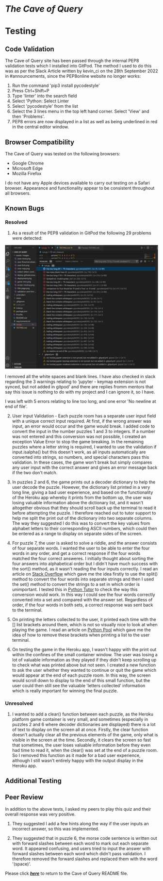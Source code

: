 # **_The Cave of Query_**

# Testing

## Code Validation

The Cave of Query site has been passed through the internal PEP8 validation tests which I installed into GitPod. The method I used to do this was as per the Slack Article written by kevin_ci on the 28th September 2022 in #announcements, since the PEP8online website no longer works:

1. Run the command 'pip3 install pycodestyle'
2. Press Ctrl+Shift+P
3. Type 'linter' into the search field
4. Select 'Python: Select Linter
5. Select 'pycodestyle' from the list
6. Select the 3 lines menu in the top left hand corner. Select 'View' and then 'Problems'. 
6. PEP8 errors are now displayed in a list as well as being underlined in red in the central editor window. 


## Browser Compatibility 

The Cave of Query was tested on the following browsers:

- Google Chrome
- Microsoft Edge
- Mozilla Firefox

I do not have any Apple devices available to carry out testing on a Safari browser. Appearance and functionality appear to be consistent throughout all browsers.


## Known Bugs

### Resolved

1. As a result of the PEP8 validation in GitPod the following 29 problems were detected: 

![PEP8 Errors](assets/images/pep8errors.png)

I removed all the white spaces and blank lines. I have also checked in slack regarding the 3 warnings relating to 'jupyter - keymap extension is not synced, but not added in gitpod' and there are replies fromm mentors that say this issue is nothing to do with my project and I can ignore it, so I have. 

I was left with 5 errors relating to line too long, and one error 'No newline at end of file'. 

2. User input Validation - Each puzzle room has a separate user input field with a unique correct input required. At first, if the wrong answer was input, an error would occur and the game would break. 
I added code to convert the input in the number puzzles 1 and 3 to integers. If a number was not entered and this conversion was not possible, I created an exception Value Error to stop the game breaking. 
In the remaining puzzles where a letter string is required, I wanted to use the validation if input.isalpha() but this doesn't work, as all inputs automatically are converted into strings, so numbers, and special characters pass this validation. In these cases, the game won't break but simply compares any user input with the correct answer and gives an error message back if the two don't match. 

3. In puzzles 2 and 6, the game prints out a decoder dictionary to help the user decode the puzzle. However, the dictionary list printed in a very long line, giving a bad user experience, and based on the functionality of the Heroku app whereby it prints from the bottom up, the user was losing valuable information above the dictionary list, and it wasn't altogether obvious that they should scroll back up the terminal to read it before attempting the puzzle. I therefore reached out to tutor support to help me split the print out of the dictionary into two separate columns. The way they suggested I do this was to convert the key values from alphabet letters to their corresponding ASCII numbers, which could then be entered as a range to display on separate sides of the screen. 

4. For puzzle 7, the user is asked to solve a riddle, and the answer consists of four separate words. I wanted the user to be able to enter the four words in any order, and get a correct response if the four words matched the four correct answeres. I initially thought about sorting the four answers into alphabetical order but I didn't have much success with the sort() method, as it wasn't reading the four inputs correctly. I read an article on [Stack Overflow](https://stackoverflow.com/questions/8866652/determine-if-2-lists-have-the-same-elements-regardless-of-order) which gave me the idea firstly to use the split() method to convert the four words into separate strings and then I used the set() method to convert the strings to a set in which order is unimportant. I tested this in [Python Tutor](https://pythontutor.com/cp/composingprograms.html#mode=edit) to check the way this conversion would work. In this way I could see the four words correctly converted into a set and compared with the answer set. Regardless of order, if the four words in both sets, a correct response was sent back to the terminal.

5. On printing the letters collected to the user, it printed each time with the [] list brackets around them, which is not so visually nice to look at when playing the game. I read an article on [Python Pool](https://www.pythonpool.com/remove-brackets-from-list-python/) which gave me the idea of how to remove these brackets when printing a list to the user terminal.

6. On testing the game in the Heroku app, I wasn't happy with the print out within the confines of the small container window. The user was losing a lot of valuable information as they played if they didn't keep scrolling up to check what was printed above but not seen. I created a new function to ask the user whether they wanted to continue or quit the game which would appear at the end of each puzzle room. In this way, the screen would scroll down to display to the end of this small function, but the user could then still see the valuable 'letters collected' information which is really important for winning the final puzzle. 

### Unresolved

1. I wanted to add a clear() function between each puzzle, as the Heroku platform game container is very small, and sometimes (especially in puzzles 2 and 6 where decoder dictionaries are displayed) there is a lot of text to display on the screen all at once. Firstly, the clear function doesn't actually clear all the previous elements of the game, only what is visible in the screen at the time. Secondly, it clears the screen so fast that sometimes, the user loses valuable information before they even had time to read it, when the clear() was set at the end of a puzzle room. So I removed this function as it made for a bad user experience, although I still wasn't entirely happy with the output display in the Heroku app. 

## Additional Testing

## Peer Review

In addition to the above tests, I asked my peers to play this quiz and their overall response was very positive. 

1. They suggested I add a few hints along the way if the user inputs an incorrect answer, so this was implemented.

2. They suggested that in puzzle 6, the morse code sentence is written out with forward slashes between each word to mark out each separate word. It appeared confusing, and users tried to input the answer with forward slashes between each word which didn't pass validation. I therefore removed the forward slashes and replaced them with the word '(space)'. 
 

Please click [**_here_**](README.md) to return to the Cave of Query README file.